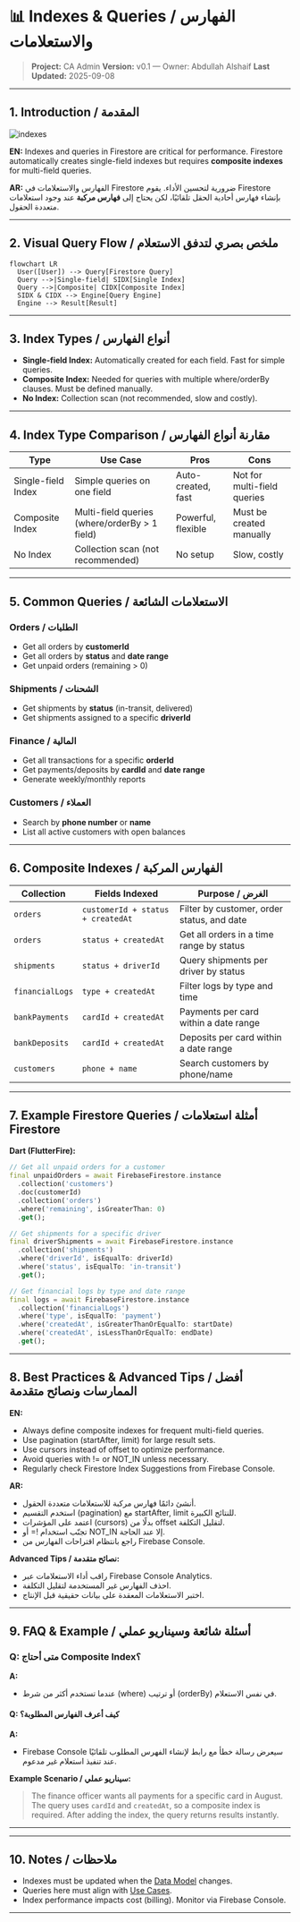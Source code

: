 # 📊 Indexes & Queries / الفهارس والاستعلامات

> **Project:** CA Admin
> **Version:** v0.1 — Owner: Abdullah Alshaif
> **Last Updated:** 2025-09-08

---

## 1. Introduction / المقدمة

![indexes](https://img.icons8.com/color/96/000000/database.png)

**EN:**
Indexes and queries in Firestore are critical for performance. Firestore automatically creates single-field indexes but requires **composite indexes** for multi-field queries.

**AR:**
الفهارس والاستعلامات في Firestore ضرورية لتحسين الأداء. يقوم Firestore بإنشاء فهارس أحادية الحقل تلقائيًا، لكن يحتاج إلى **فهارس مركبة** عند وجود استعلامات متعددة الحقول.

---

## 2. Visual Query Flow / ملخص بصري لتدفق الاستعلام

```mermaid
flowchart LR
  User([User]) --> Query[Firestore Query]
  Query -->|Single-field| SIDX[Single Index]
  Query -->|Composite| CIDX[Composite Index]
  SIDX & CIDX --> Engine[Query Engine]
  Engine --> Result[Result]
```

---

## 3. Index Types / أنواع الفهارس

- **Single-field Index:** Automatically created for each field. Fast for simple queries.
- **Composite Index:** Needed for queries with multiple where/orderBy clauses. Must be defined manually.
- **No Index:** Collection scan (not recommended, slow and costly).

---

## 4. Index Type Comparison / مقارنة أنواع الفهارس

| Type               | Use Case                                      | Pros               | Cons                        |
| ------------------ | --------------------------------------------- | ------------------ | --------------------------- |
| Single-field Index | Simple queries on one field                   | Auto-created, fast | Not for multi-field queries |
| Composite Index    | Multi-field queries (where/orderBy > 1 field) | Powerful, flexible | Must be created manually    |
| No Index           | Collection scan (not recommended)             | No setup           | Slow, costly                |

---

## 5. Common Queries / الاستعلامات الشائعة

### Orders / الطلبات

- Get all orders by **customerId**
- Get all orders by **status** and **date range**
- Get unpaid orders (remaining > 0)

### Shipments / الشحنات

- Get shipments by **status** (in-transit, delivered)
- Get shipments assigned to a specific **driverId**

### Finance / المالية

- Get all transactions for a specific **orderId**
- Get payments/deposits by **cardId** and **date range**
- Generate weekly/monthly reports

### Customers / العملاء

- Search by **phone number** or **name**
- List all active customers with open balances

---

## 6. Composite Indexes / الفهارس المركبة

| Collection      | Fields Indexed                    | Purpose / الغرض                            |
| --------------- | --------------------------------- | ------------------------------------------ |
| `orders`        | `customerId + status + createdAt` | Filter by customer, order status, and date |
| `orders`        | `status + createdAt`              | Get all orders in a time range by status   |
| `shipments`     | `status + driverId`               | Query shipments per driver by status       |
| `financialLogs` | `type + createdAt`                | Filter logs by type and time               |
| `bankPayments`  | `cardId + createdAt`              | Payments per card within a date range      |
| `bankDeposits`  | `cardId + createdAt`              | Deposits per card within a date range      |
| `customers`     | `phone + name`                    | Search customers by phone/name             |

---

## 7. Example Firestore Queries / أمثلة استعلامات Firestore

**Dart (FlutterFire):**

```dart
// Get all unpaid orders for a customer
final unpaidOrders = await FirebaseFirestore.instance
  .collection('customers')
  .doc(customerId)
  .collection('orders')
  .where('remaining', isGreaterThan: 0)
  .get();

// Get shipments for a specific driver
final driverShipments = await FirebaseFirestore.instance
  .collection('shipments')
  .where('driverId', isEqualTo: driverId)
  .where('status', isEqualTo: 'in-transit')
  .get();

// Get financial logs by type and date range
final logs = await FirebaseFirestore.instance
  .collection('financialLogs')
  .where('type', isEqualTo: 'payment')
  .where('createdAt', isGreaterThanOrEqualTo: startDate)
  .where('createdAt', isLessThanOrEqualTo: endDate)
  .get();
```

---

## 8. Best Practices & Advanced Tips / أفضل الممارسات ونصائح متقدمة

**EN:**

- Always define composite indexes for frequent multi-field queries.
- Use pagination (startAfter, limit) for large result sets.
- Use cursors instead of offset to optimize performance.
- Avoid queries with != or NOT_IN unless necessary.
- Regularly check Firestore Index Suggestions from Firebase Console.

**AR:**

- أنشئ دائمًا فهارس مركبة للاستعلامات متعددة الحقول.
- استخدم التقسيم (pagination) مع startAfter, limit للنتائج الكبيرة.
- اعتمد على المؤشرات (cursors) بدلًا من offset لتقليل التكلفة.
- تجنّب استخدام != أو NOT_IN إلا عند الحاجة.
- راجع بانتظام اقتراحات الفهارس من Firebase Console.

**Advanced Tips / نصائح متقدمة:**

- راقب أداء الاستعلامات عبر Firebase Console Analytics.
- احذف الفهارس غير المستخدمة لتقليل التكلفة.
- اختبر الاستعلامات المعقدة على بيانات حقيقية قبل الإنتاج.

---

## 9. FAQ & Example / أسئلة شائعة وسيناريو عملي

### Q: متى أحتاج Composite Index؟

**A:**

- عندما تستخدم أكثر من شرط (where) أو ترتيب (orderBy) في نفس الاستعلام.

#### Q: كيف أعرف الفهارس المطلوبة؟

**A:**

- Firebase Console سيعرض رسالة خطأ مع رابط لإنشاء الفهرس المطلوب تلقائيًا عند تنفيذ استعلام غير مدعوم.

**Example Scenario / سيناريو عملي:**

> The finance officer wants all payments for a specific card in August. The query uses `cardId` and `createdAt`, so a composite index is required. After adding the index, the query returns results instantly.

---

---

## 10. Notes / ملاحظات

- Indexes must be updated when the [Data Model](../05-data-model/05-data-model.md) changes.
- Queries here must align with [Use Cases](../04-use-cases/04-use-cases.md).
- Index performance impacts cost (billing). Monitor via Firebase Console.

---
